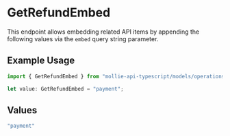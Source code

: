 # GetRefundEmbed

This endpoint allows embedding related API items by appending the following values via the `embed` query string
parameter.

## Example Usage

```typescript
import { GetRefundEmbed } from "mollie-api-typescript/models/operations";

let value: GetRefundEmbed = "payment";
```

## Values

```typescript
"payment"
```